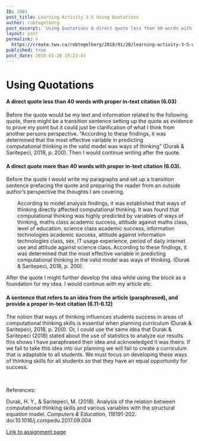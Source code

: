 ```yaml
---
ID: 2881
post_title: Learning Activity 3.5 Using Quotations
author: robtegelberg
post_excerpt: 'Using Quotations A direct quote less than 40 words with proper in-text citation (6.03) Before the quote would be my text and information related to the following quote, there might be a transition sentence setting up the quote as evidence to prove my point but it could just be clarification of what I think from [&hellip;]'
layout: post
permalink: >
  https://create.twu.ca/robtegelberg/2018/01/20/learning-activity-3-5-using-quotations/
published: true
post_date: 2018-01-20 15:23:43
---
```

<h1>Using Quotations</h1>

<h4>A direct quote less than 40 words with proper in-text citation (6.03)</h4>

Before the quote would be my text and information related to the following quote, there might be a transition sentence setting up the quote as evidence to prove my point but it could just be clarification of what I think from another persons perspective. &#8220;According to these findings, it was determined that the most effective variable in predicting computational thinking in the valid model was ways of thinking&#8221; (Durak &amp; Saritepeci, 2018, p. 200). Then I would continue writing after the quote.

<h4>A direct quote more than 40 words with proper in-text citation (6.03).</h4>

Before the quote I would write my paragraphs and set up a transition sentence prefacing the quote and preparing the reader from an outside author&#8217;s perspective the thoughts I am covering.

<p style="padding-left: 30px">According to model analysis findings, it was established that ways of thinking directly affected computational thinking. It was found that computational thinking was highly predicted by variables of ways of thinking, maths class academic success, attitude against maths class, level of education, science class academic success, information technologies academic success, attitude against information technologies class, sex, IT usage experience, period of daily internet use and attitude against science class. According to these findings, it was determined that the most effective variable in predicting computational thinking in the valid model was ways of thinking. (Durak &amp; Saritepeci, 2018, p. 200).</p>

After the quote I might further develop the idea while using the block as a foundation for my idea. I would continue with my article etc.

<h4>A sentence that refers to an idea from the article (paraphrased), and provide a proper in-text citation (6.11-6.12)</h4>

The notion that ways of thinking influences students success in areas of computational thinking skills is essential when planning curriculum (Durak &amp; Saritepeci, 2018, p. 200). Or, I could use the same idea that Durak &amp; Saritepeci (2018) stated about the use of statistics to analyze our results this shows I have paraphrased their idea and acknowledged it was theirs. If we fail to take this idea into our planning we will fail to create a curriculum that is adaptable to all students. We must focus on developing these ways of thinking skills for all students so that they have an equal opportunity for success.

&nbsp;

References:

Durak, H. Y., &amp; Saritepeci, M. (2018). Analysis of the relation between computational thinking skills and various variables with the structural equation model. <em>Computers &amp; Education</em>, <em>116</em>191-202. doi:10.1016/j.compedu.2017.09.004

<a href="https://create.twu.ca/ldrs591-sp18/unit-3-learning-activities/">Link to assignment page</a>

&nbsp;